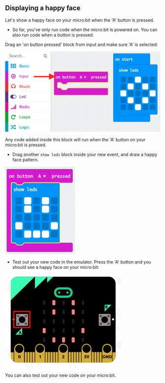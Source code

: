 ## Displaying a happy face

Let's show a happy face on your micro:bit when the 'A' button is pressed.

+ So far, you've only run code when the micro:bit is powered on. You can also run code when a button is pressed.

Drag an 'on button pressed' block from input and make sure 'A' is selected:

![スクリーンショット](images/badge-button-a.png)

Any code added inside this block will run when the 'A' button on your micro:bit is pressed.

+ Drag another `show leds` block inside your new event, and draw a happy face pattern.

![screenshot](images/badge-happy.png)

+ Test out your new code in the emulator. Press the 'A' button and you should see a happy face on your micro:bit:

![スクリーンショット](images/badge-happy-emulator.png)

You can also test out your new code on your micro:bit.